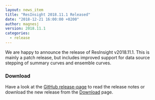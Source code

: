```yaml
---
layout: news_item
title: "ResInsight 2018.11.1 Released"
date: "2018-12-21 16:00:00 +0200"
author: magnesj
version: 2018.11.1
categories: 
  - release
---
```

We are happy to announce the release of ResInsight v2018.11.1. This is mainly a patch release, but includes improved support for data source stepping of summary curves and ensemble curves.

### Download
Have a look at the [GitHub release-page](https://github.com/OPM/ResInsight/releases) to read the release notes 
or download the new release from the [Download]({{site.baseurl}}/project/download) page.
